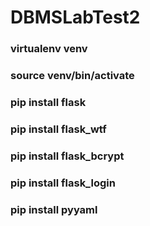 # DBMSLabTest2
### virtualenv venv
### source venv/bin/activate
### pip install flask
### pip install flask_wtf
### pip install flask_bcrypt
### pip install flask_login
### pip install pyyaml